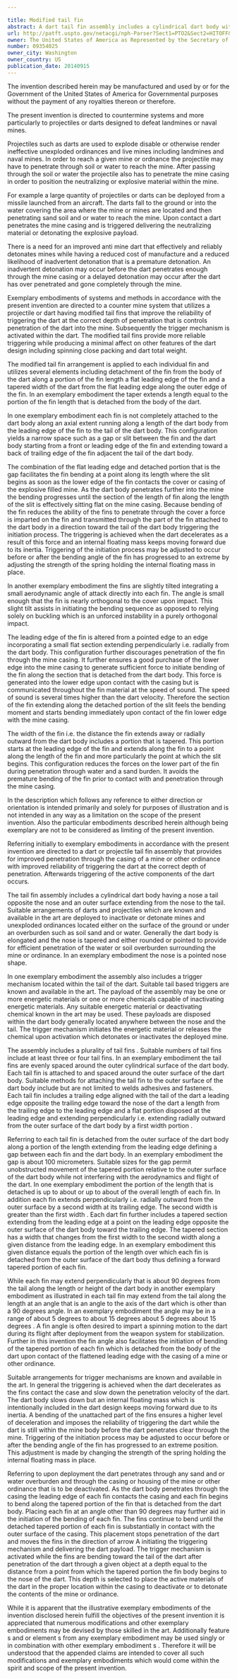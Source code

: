 ```yaml
---

title: Modified tail fin
abstract: A dart tail fin assembly includes a cylindrical dart body with a nose, a tail opposite the nose and an outer surface extending from the nose to the tail. A plurality of tail fins is attached to and spaced around the outer surface of the dart body. Each one of the tail fins includes a trailing edge aligned with the tail of the dart, a leading edge opposite the trailing edge toward the nose of the tail, a length from the trailing edge to the leading edge and a flat portion disposed at leading edge extending perpendicularly outward from the outer surface a first width. Each tail fin is detached from the outer surface of the dart body along a portion of the length extending back from the leading edge.
url: http://patft.uspto.gov/netacgi/nph-Parser?Sect1=PTO2&Sect2=HITOFF&p=1&u=%2Fnetahtml%2FPTO%2Fsearch-adv.htm&r=1&f=G&l=50&d=PALL&S1=09354025&OS=09354025&RS=09354025
owner: The United States of America as Represented by the Secretary of the Navy
number: 09354025
owner_city: Washington
owner_country: US
publication_date: 20140915
---
```

The invention described herein may be manufactured and used by or for the Government of the United States of America for Governmental purposes without the payment of any royalties thereon or therefore.

The present invention is directed to countermine systems and more particularly to projectiles or darts designed to defeat landmines or naval mines.

Projectiles such as darts are used to explode disable or otherwise render ineffective unexploded ordinances and live mines including landmines and naval mines. In order to reach a given mine or ordnance the projectile may have to penetrate through soil or water to reach the mine. After passing through the soil or water the projectile also has to penetrate the mine casing in order to position the neutralizing or explosive material within the mine.

For example a large quantity of projectiles or darts can be deployed from a missile launched from an aircraft. The darts fall to the ground or into the water covering the area where the mine or mines are located and then penetrating sand soil and or water to reach the mine. Upon contact a dart penetrates the mine casing and is triggered delivering the neutralizing material or detonating the explosive payload.

There is a need for an improved anti mine dart that effectively and reliably detonates mines while having a reduced cost of manufacture and a reduced likelihood of inadvertent detonation that is a premature detonation. An inadvertent detonation may occur before the dart penetrates enough through the mine casing or a delayed detonation may occur after the dart has over penetrated and gone completely through the mine.

Exemplary embodiments of systems and methods in accordance with the present invention are directed to a counter mine system that utilizes a projectile or dart having modified tail fins that improve the reliability of triggering the dart at the correct depth of penetration that is controls penetration of the dart into the mine. Subsequently the trigger mechanism is activated within the dart. The modified tail fins provide more reliable triggering while producing a minimal affect on other features of the dart design including spinning close packing and dart total weight.

The modified tail fin arrangement is applied to each individual fin and utilizes several elements including detachment of the fin from the body of the dart along a portion of the fin length a flat leading edge of the fin and a tapered width of the dart from the flat leading edge along the outer edge of the fin. In an exemplary embodiment the taper extends a length equal to the portion of the fin length that is detached from the body of the dart.

In one exemplary embodiment each fin is not completely attached to the dart body along an axial extent running along a length of the dart body from the leading edge of the fin to the tail of the dart body. This configuration yields a narrow space such as a gap or slit between the fin and the dart body starting from a front or leading edge of the fin and extending toward a back of trailing edge of the fin adjacent the tail of the dart body.

The combination of the flat leading edge and detached portion that is the gap facilitates the fin bending at a point along its length where the slit begins as soon as the lower edge of the fin contacts the cover or casing of the explosive filled mine. As the dart body penetrates further into the mine the bending progresses until the section of the length of fin along the length of the slit is effectively sitting flat on the mine casing. Because bending of the fin reduces the ability of the fins to penetrate through the cover a force is imparted on the fin and transmitted through the part of the fin attached to the dart body in a direction toward the tail of the dart body triggering the initiation process. The triggering is achieved when the dart decelerates as a result of this force and an internal floating mass keeps moving forward due to its inertia. Triggering of the initiation process may be adjusted to occur before or after the bending angle of the fin has progressed to an extreme by adjusting the strength of the spring holding the internal floating mass in place.

In another exemplary embodiment the fins are slightly tilted integrating a small aerodynamic angle of attack directly into each fin. The angle is small enough that the fin is nearly orthogonal to the cover upon impact. This slight tilt assists in initiating the bending sequence as opposed to relying solely on buckling which is an unforced instability in a purely orthogonal impact.

The leading edge of the fin is altered from a pointed edge to an edge incorporating a small flat section extending perpendicularly i.e. radially from the dart body. This configuration further discourages penetration of the fin through the mine casing. It further ensures a good purchase of the lower edge into the mine casing to generate sufficient force to initiate bending of the fin along the section that is detached from the dart body. This force is generated into the lower edge upon contact with the casing but is communicated throughout the fin material at the speed of sound. The speed of sound is several times higher than the dart velocity. Therefore the section of the fin extending along the detached portion of the slit feels the bending moment and starts bending immediately upon contact of the fin lower edge with the mine casing.

The width of the fin i.e. the distance the fin extends away or radially outward from the dart body includes a portion that is tapered. This portion starts at the leading edge of the fin and extends along the fin to a point along the length of the fin and more particularly the point at which the slit begins. This configuration reduces the forces on the lower part of the fin during penetration through water and a sand burden. It avoids the premature bending of the fin prior to contact with and penetration through the mine casing.

In the description which follows any reference to either direction or orientation is intended primarily and solely for purposes of illustration and is not intended in any way as a limitation on the scope of the present invention. Also the particular embodiments described herein although being exemplary are not to be considered as limiting of the present invention.

Referring initially to exemplary embodiments in accordance with the present invention are directed to a dart or projectile tail fin assembly that provides for improved penetration through the casing of a mine or other ordinance with improved reliability of triggering the dart at the correct depth of penetration. Afterwards triggering of the active components of the dart occurs.

The tail fin assembly includes a cylindrical dart body having a nose a tail opposite the nose and an outer surface extending from the nose to the tail. Suitable arrangements of darts and projectiles which are known and available in the art are deployed to inactivate or detonate mines and unexploded ordinances located either on the surface of the ground or under an overburden such as soil sand and or water. Generally the dart body is elongated and the nose is tapered and either rounded or pointed to provide for efficient penetration of the water or soil overburden surrounding the mine or ordinance. In an exemplary embodiment the nose is a pointed nose shape.

In one exemplary embodiment the assembly also includes a trigger mechanism located within the tail of the dart. Suitable tail based triggers are known and available in the art. The payload of the assembly may be one or more energetic materials or one or more chemicals capable of inactivating energetic materials. Any suitable energetic material or deactivating chemical known in the art may be used. These payloads are disposed within the dart body generally located anywhere between the nose and the tail. The trigger mechanism initiates the energetic material or releases the chemical upon activation which detonates or inactivates the deployed mine.

The assembly includes a plurality of tail fins . Suitable numbers of tail fins include at least three or four tail fins. In an exemplary embodiment the tail fins are evenly spaced around the outer cylindrical surface of the dart body. Each tail fin is attached to and spaced around the outer surface of the dart body. Suitable methods for attaching the tail fin to the outer surface of the dart body include but are not limited to welds adhesives and fasteners. Each tail fin includes a trailing edge aligned with the tail of the dart a leading edge opposite the trailing edge toward the nose of the dart a length from the trailing edge to the leading edge and a flat portion disposed at the leading edge and extending perpendicularly i.e. extending radially outward from the outer surface of the dart body by a first width portion .

Referring to each tail fin is detached from the outer surface of the dart body along a portion of the length extending from the leading edge defining a gap between each fin and the dart body. In an exemplary embodiment the gap is about 100 micrometers. Suitable sizes for the gap permit unobstructed movement of the tapered portion relative to the outer surface of the dart body while not interfering with the aerodynamics and flight of the dart. In one exemplary embodiment the portion of the length that is detached is up to about or up to about of the overall length of each fin. In addition each fin extends perpendicularly i.e. radially outward from the outer surface by a second width at its trailing edge. The second width is greater than the first width . Each dart fin further includes a tapered section extending from the leading edge at a point on the leading edge opposite the outer surface of the dart body toward the trailing edge. The tapered section has a width that changes from the first width to the second width along a given distance from the leading edge. In an exemplary embodiment this given distance equals the portion of the length over which each fin is detached from the outer surface of the dart body thus defining a forward tapered portion of each fin.

While each fin may extend perpendicularly that is about 90 degrees from the tail along the length or height of the dart body in another exemplary embodiment as illustrated in each tail fin may extend from the tail along the length at an angle that is an angle to the axis of the dart which is other than a 90 degrees angle. In an exemplary embodiment the angle may be in a range of about 5 degrees to about 15 degrees about 5 degrees about 15 degrees . A fin angle is often desired to impart a spinning motion to the dart during its flight after deployment from the weapon system for stabilization. Further in this invention the fin angle also facilitates the initiation of bending of the tapered portion of each fin which is detached from the body of the dart upon contact of the flattened leading edge with the casing of a mine or other ordinance.

Suitable arrangements for trigger mechanisms are known and available in the art. In general the triggering is achieved when the dart decelerates as the fins contact the case and slow down the penetration velocity of the dart. The dart body slows down but an internal floating mass which is intentionally included in the dart design keeps moving forward due to its inertia. A bending of the unattached part of the fins ensures a higher level of deceleration and imposes the reliability of triggering the dart while the dart is still within the mine body before the dart penetrates clear through the mine. Triggering of the initiation process may be adjusted to occur before or after the bending angle of the fin has progressed to an extreme position. This adjustment is made by changing the strength of the spring holding the internal floating mass in place.

Referring to upon deployment the dart penetrates through any sand and or water overburden and through the casing or housing of the mine or other ordinance that is to be deactivated. As the dart body penetrates through the casing the leading edge of each fin contacts the casing and each fin begins to bend along the tapered portion of the fin that is detached from the dart body. Placing each fin at an angle other than 90 degrees may further aid in the initiation of the bending of each fin. The fins continue to bend until the detached tapered portion of each fin is substantially in contact with the outer surface of the casing. This placement stops penetration of the dart and moves the fins in the direction of arrow A initiating the triggering mechanism and delivering the dart payload. The trigger mechanism is activated while the fins are bending toward the tail of the dart after penetration of the dart through a given object at a depth equal to the distance from a point from which the tapered portion the fin body begins to the nose of the dart. This depth is selected to place the active materials of the dart in the proper location within the casing to deactivate or to detonate the contents of the mine or ordinance.

While it is apparent that the illustrative exemplary embodiments of the invention disclosed herein fulfill the objectives of the present invention it is appreciated that numerous modifications and other exemplary embodiments may be devised by those skilled in the art. Additionally feature s and or element s from any exemplary embodiment may be used singly or in combination with other exemplary embodiment s . Therefore it will be understood that the appended claims are intended to cover all such modifications and exemplary embodiments which would come within the spirit and scope of the present invention.


